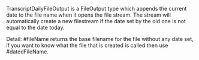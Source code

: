 TranscriptDailyFileOutput is a FileOutput type which appends the current date to the file name when it opens the file stream. The stream will automatically create a new filestream if the date set by the old one is not equal to the date today.

Detail:
#fileName returns the base filename for the file without any date set, if you want to know what the file that is created is called then use #datedFileName.

